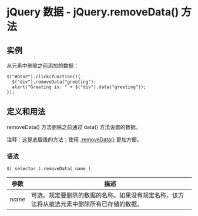 # jQuery 数据 - jQuery.removeData() 方法



## 实例

从元素中删除之前添加的数据：

```
$("#btn2").click(function(){
  $("div").removeData("greeting");
  alert("Greeting is: " + $("div").data("greeting"));
});

```

## 定义和用法

removeData() 方法删除之前通过 data() 方法设置的数据。

注释：这是底层级的方法；使用 [.removeData()](/jquery/data_removedata.asp) 更加方便。

### 语法

```
$(_selector_).removeData(_name_)
```

| 参数 | 描述 |
| --- | --- |
| _name_ | 可选。规定要删除的数据的名称。如果没有规定名称，该方法将从被选元素中删除所有已存储的数据。 |
